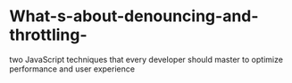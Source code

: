 # What-s-about-denouncing-and-throttling-
two JavaScript techniques that every developer should master to optimize performance and user experience
